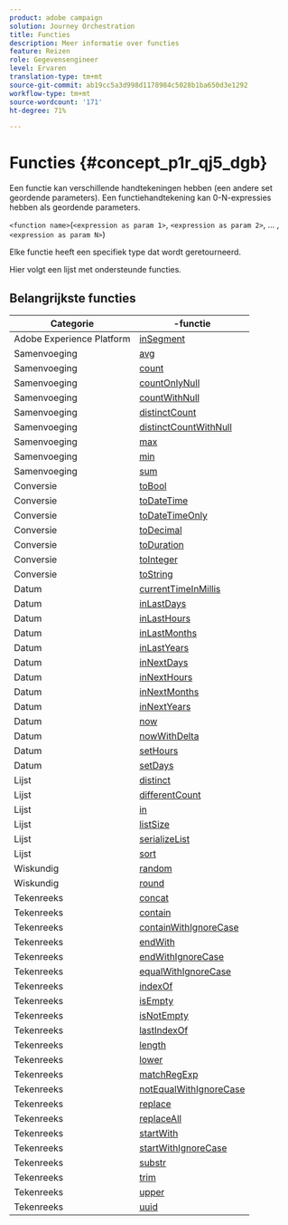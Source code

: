 ```yaml
---
product: adobe campaign
solution: Journey Orchestration
title: Functies
description: Meer informatie over functies
feature: Reizen
role: Gegevensengineer
level: Ervaren
translation-type: tm+mt
source-git-commit: ab19cc5a3d998d1178984c5028b1ba650d3e1292
workflow-type: tm+mt
source-wordcount: '171'
ht-degree: 71%

---
```



# Functies {#concept_p1r_qj5_dgb}

Een functie kan verschillende handtekeningen hebben (een andere set geordende parameters). Een functiehandtekening kan 0-N-expressies hebben als geordende parameters.

`<function name>`(`<expression as param 1>`, `<expression as param 2>`, ... ,`<expression as param N>`)

Elke functie heeft een specifiek type dat wordt geretourneerd.

Hier volgt een lijst met ondersteunde functies.

## Belangrijkste functies

| Categorie | -functie |
|-------------|-----------------------|
| Adobe Experience Platform | [inSegment](../functions/functioninsegment.md) |
| Samenvoeging | [avg](../functions/functionavg.md) |
| Samenvoeging | [count](../functions/functioncount.md) |
| Samenvoeging | [countOnlyNull](../functions/functioncountonlynull.md) |
| Samenvoeging | [countWithNull](../functions/functioncountwithnull.md) |
| Samenvoeging | [distinctCount](../functions/functiondistinctcount.md) |
| Samenvoeging | [distinctCountWithNull](../functions/functiondistinctcountwithnull.md) |
| Samenvoeging | [max](../functions/functionmax.md) |
| Samenvoeging | [min](../functions/functionmin.md) |
| Samenvoeging | [sum](../functions/functionsum.md) |
| Conversie | [toBool](../functions/functiontobool.md) |
| Conversie | [toDateTime](../functions/functiontodatetime.md) |
| Conversie | [toDateTimeOnly](../functions/functiontodatetimeonly.md) |
| Conversie | [toDecimal](../functions/functiontodecimal.md) |
| Conversie | [toDuration](../functions/functiontoduration.md) |
| Conversie | [toInteger](../functions/functiontointeger.md) |
| Conversie | [toString](../functions/functiontostring.md) |
| Datum | [currentTimeInMillis](../functions/functioncurrenttimeinmillis.md) |
| Datum | [inLastDays](../functions/functioninlastdays.md) |
| Datum | [inLastHours](../functions/functioninlasthours.md) |
| Datum | [inLastMonths](../functions/functioninlastmonths.md) |
| Datum | [inLastYears](../functions/functioninlastyears.md) |
| Datum | [inNextDays](../functions/functioninnextdays.md) |
| Datum | [inNextHours](../functions/functioninnexthours.md) |
| Datum | [inNextMonths](../functions/functioninnextmonths.md) |
| Datum | [inNextYears](../functions/functioninnextyears.md) |
| Datum | [now](../functions/functionnow.md) |
| Datum | [nowWithDelta](../functions/functionnowwithdelta.md) |
| Datum | [setHours](../functions/functionsethours.md) |
| Datum | [setDays](../functions/functionsetdays.md) |
| Lijst | [distinct](../functions/functiondistinct.md) |
| Lijst | [differentCount](../functions/functiondistinctcount.md) |
| Lijst | [in](../functions/functionin.md) |
| Lijst | [listSize](../functions/functionlistsize.md) |
| Lijst | [serializeList](../functions/functionserializelist.md) |
| Lijst | [sort](../functions/functionsort.md) |
| Wiskundig | [random](../functions/functionrandom.md) |
| Wiskundig | [round](../functions/functionround.md) |
| Tekenreeks | [concat](../functions/functionconcat.md) |
| Tekenreeks | [contain](../functions/functioncontain.md) |
| Tekenreeks | [containWithIgnoreCase](../functions/functioncontainwithignorecase.md) |
| Tekenreeks | [endWith](../functions/functionendwith.md) |
| Tekenreeks | [endWithIgnoreCase](../functions/functionendwithignorecase.md) |
| Tekenreeks | [equalWithIgnoreCase](../functions/functionequalignorecase.md) |
| Tekenreeks | [indexOf](../functions/functionindexof.md) |
| Tekenreeks | [isEmpty](../functions/functionisempty.md) |
| Tekenreeks | [isNotEmpty](../functions/functionisnotempty.md) |
| Tekenreeks | [lastIndexOf](../functions/functionlastindexof.md) |
| Tekenreeks | [length](../functions/functionlength.md) |
| Tekenreeks | [lower](../functions/functionlower.md) |
| Tekenreeks | [matchRegExp](../functions/functionmatchregexp.md) |
| Tekenreeks | [notEqualWithIgnoreCase](../functions/functionnotequalignorecase.md) |
| Tekenreeks | [replace](../functions/functionreplace.md) |
| Tekenreeks | [replaceAll](../functions/functionreplaceall.md) |
| Tekenreeks | [startWith](../functions/functionstartwith.md) |
| Tekenreeks | [startWithIgnoreCase](../functions/functionstartwithignorecase.md) |
| Tekenreeks | [substr](../functions/functionsubstr.md) |
| Tekenreeks | [trim](../functions/functiontrim.md) |
| Tekenreeks | [upper](../functions/functionupper.md) |
| Tekenreeks | [uuid](../functions/functionuuid.md) |